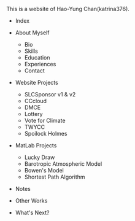 This is a website of Hao-Yung Chan(katrina376).

* Index

* About Myself
	- Bio
	- Skills
	- Education
	- Experiences
	- Contact

* Website Projects
	- SLCSponsor v1 & v2
	- CCcloud
	- DMCE
	- Lottery
	- Vote for Climate
	- TWYCC
	- Spoilock Holmes

* MatLab Projects
	- Lucky Draw
	- Barotropic Atmospheric Model
	- Bowen's Model
	- Shortest Path Algorithm

* Notes

* Other Works

* What's Next?